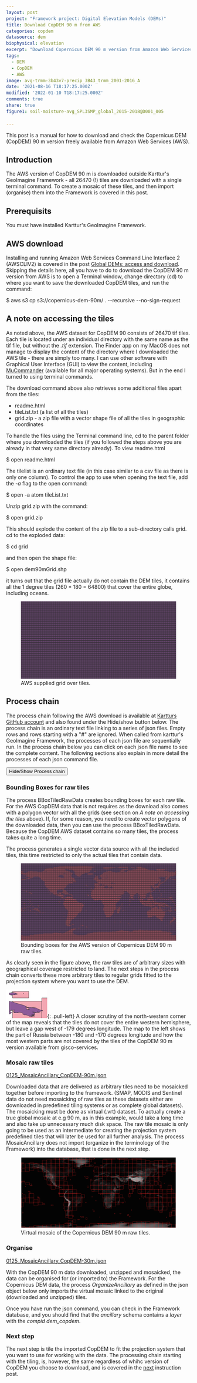 ```yaml
---
layout: post
project: "Framework project: Digital Elevation Models (DEMs)"
title: Download CopDEM 90 m from AWS
categories: copdem
datasource: dem
biophysical: elevation
excerpt: "Download Copernicus DEM 90 m version from Amazon Web Services (AWS)"
tags:
  - DEM
  - CopDEM
  - AWS
image: avg-trmm-3b43v7-precip_3B43_trmm_2001-2016_A
date: '2021-08-16 T18:17:25.000Z'
modified: '2022-01-10 T18:17:25.000Z'
comments: true
share: true
figure1: soil-moisture-avg_SPL3SMP_global_2015-2018@D001_005

---
```

<script src="https://karttur.github.io/common/assets/js/karttur/togglediv.js"></script>

This post is a manual for how to download and check the Copernicus DEM (CopDEM) 90 m version freely available from Amazon Web Services (AWS).

## Introduction

The AWS version of CopDEM 90 m is downloaded outside Karttur's GeoImagine Framework - all 26470 (!) tiles are downloaded with a single terminal command. To create a mosaic of these tiles, and then import (organise) them into the Framework is covered in this post.

## Prerequisits

You must have installed Karttur's GeoImagine Framework.

## AWS download

Installing and running Amazon Web Services Command Line Interface 2 (AWSCLIV2) is covered in the post [Global DEMs: access and download](../demproj-global-dems/). Skipping the details here, all you have to do to download the CopDEM 90 m version from AWS is to open a <span class='app'>Terminal</span> window, change directory (<span class='terminalapp'>cd</span>) to where you want to save the downloaded CopDEM tiles, and run the command:

<span class='terminal'>$ aws s3 cp s3://copernicus-dem-90m/ . \-\-recursive \-\-no-sign-request</span>

## A note on accessing the tiles

As noted above, the AWS dataset for CopDEM 90 consists of 26470 tif tiles. Each tile is located under an individual directory with the same name as the tif file, but without the _.tif_ extension. The <span class='app'>Finder</span> app on my MacOS does not manage to display the content of the directory where I downloaded the AWS tile - there are simply too many. I can use other software with Graphical User Interface (GUI) to view the content, including [<span class='app'>MuCommander</span>](https://www.mucommander.com) (available for all major operating systems). But in the end I turned to using terminal commands.

The download command above also retrieves some additional files apart from the tiles:

- readme.html
- tileList.txt (a list of all the tiles)
- grid.zip - a zip file with a vector shape file of all the tiles in geographic coordinates

To handle the files using the <span class='app'>Terminal</span> command line, <span class='terminalapp'>cd</span> to the parent folder where you downloaded the tiles (if you followed the steps above you are already in that very same directory already). To view <span class='file'>readme.html</span>

<span class='terminal'>$ open readme.html</span>

The tilelist is an ordinary text file (in this case similar to a csv file as there is only one column). To control the app to use when opening the text file, add the _-a_ flag to the <span class='terminalapp'>open</span> command:

<span class='terminal'>$ open -a atom tileList.txt</span>

Unzip <span class='file'>grid.zip</span> with the command:

<span class='terminal'>$ open grid.zip</span>

This should explode the content of the zip file to a sub-directory calls <span class='file'>grid</span>. <span class='terminalapp'>cd</span> to the exploded data:

<span class='terminal'>$ cd grid</span>

and then open the shape file:

<span class='terminal'>$ open dem90mGrid.shp</span>


it turns out that the grid file actually do not contain the DEM tiles, it contains all the 1 degree tiles (260 * 180 = 64800) that cover the entire globe, including oceans.

<figure>
<img src="../../images/CopDEM90_aws-rawtiles_bboxes.png">
<figcaption>AWS supplied grid over tiles.</figcaption>
</figure>

## Process chain

The process chain following the AWS download is available at [Kartturs GitHub account](#) and also found under the <span class= 'button'>Hide/show</span> button below. The process chain is an ordinary text file linking to a series of <span class='file'>json</span> files. Empty rows and rows starting with a "#" are ignored. When called from karttur's GeoImagine Framework, the processes of each json file are sequentially run. In the process chain below you can click on each json file name to see the complete content. The following sections also explain in more detail the processes of each json command file.

<button id= "toggleprocesschain" onclick="hiddencode('processchain')">Hide/Show Process chain</button>

<div id="processchain" style="display:none">

{% capture text-capture %}
{% raw %}

{% endraw %}
{% endcapture %}
{% include widgets/toggle-code.html  toggle-text=text-capture  %}
</div>

### Bounding Boxes for raw tiles

The process <span class='process'>BBoxTiledRawData</span> creates bounding boxes for each raw tile. For the AWS CopDEM data that is not requires as the download also comes with a polygon vector with all the grids (see section on _A note on accessing the tiles_ above). If, for some reason, you need to create vector polygons of the downloaded data, then you can use the process <span class='process'>BBoxTiledRawData</span>. Because the CopDEM AWS dataset contains so many tiles, the process takes quite a long time.

The process generates a single vector data source with all the included tiles, this time restricted to only the actual tiles that contain data.

<figure>
<img src="../../images/CopDEM90_aws-actualtiles_bboxes.png">
<figcaption>Bounding boxes for the AWS version of Copernicus DEM 90 m raw tiles.</figcaption>
</figure>

As clearly seen in the figure above, the raw tiles are of arbitrary sizes with geographical coverage restricted to land. The next steps in the process chain converts these more arbitrary tiles to regular grids fitted to the projection system where you want to use the DEM.

![xspectre-connect-admin](../../images/CopDEM90_gs-nw-_bboxes.png){: .pull-left}
A closer scrutiny of the north-western corner of the map reveals that the tiles do not cover the entire western hemisphere, but leave a gap west of -179 degrees longitude. The map to the left shows the part of Russia between -180 and -170 degrees longitude and how the most western parts are not covered by the tiles of the CopDEM 90 m version available from gisco-services.

### Mosaic raw tiles

[0125_MosaicAncillary_CopDEM-90m.json](https://karttur.github.io/geoimagine03-proj-copdem-json/projects/projects-0125_MosaicAncillary_CopDEM-90m.json/)

Downloaded data that are delivered as arbitrary tiles need to be mosaicked together before importing to the framework. (SMAP, MODIS and Sentinel data do not need mosaicking of raw tiles as these datasets either are downloaded in predefined tiling systems or as complete global datasets). The mosaicking must be done as virtual (<span class='file'>.vrt</span>) dataset. To actually create a true global mosaic at e.g 90 m, as in this example, would take a long time and also take up unnecessary much disk space. The raw tile mosaic is only going to be used as an intermediate for creating the projection system predefined tiles that will later be used for all further analysis. The process <span class='process'>MosaicAncillary</span> does not import (organize in the terminology of the Framework) into the database, that is done in the next step.

<figure>
<img src="../../images/CopDEM90_rawtiles_mosaic.png">
<figcaption>Virtual mosaic of the Copernicus DEM 90 m raw tiles.</figcaption>
</figure>

### Organise

[0125_MosaicAncillary_CopDEM-30m.json](https://karttur.github.io/geoimagine03-proj-copdem-json/projects/projects-0125_MosaicAncillary_CopDEM-30m.json/)

With the CopDEM 90 m data downloaded, unzipped and mosaicked, the data can be organised for (or imported to) the Framework. For the Copernicus DEM data, the process _OrganizeAncillary_ as defined in the json object below only imports the virtual mosaic linked to the original (downloaded and unzipped) tiles.

Once you have run the json command, you can check in the Framework database, and you should find that the _ancillary_ schema contains a _layer_ with the _compid_ _dem_copdem_.

### Next step

The next step is tile the imported CopDEM to fit the projection system that you want to use for working with the data. The processing chain starting with the tiling, is, however, the same regardless of whihc version of CopDEM you choose to download, and is covered in the [next](#) instruction post.
